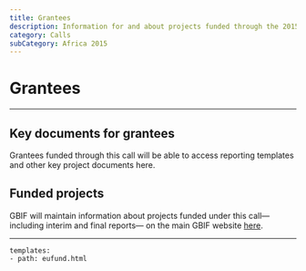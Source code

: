 ```yaml
---
title: Grantees
description: Information for and about projects funded through the 2015 call for proposals in sub-Saharan Africa.
category: Calls
subCategory: Africa 2015
---
```


# Grantees

----------
## Key documents for grantees

Grantees funded through this call will be able to access reporting templates and other key project documents here.

## Funded projects

GBIF will maintain information about projects funded under this call—including interim and final reports— on the main GBIF website [here](http://gbif.org/bid).

----------

```styledYaml
templates:
- path: eufund.html
```
